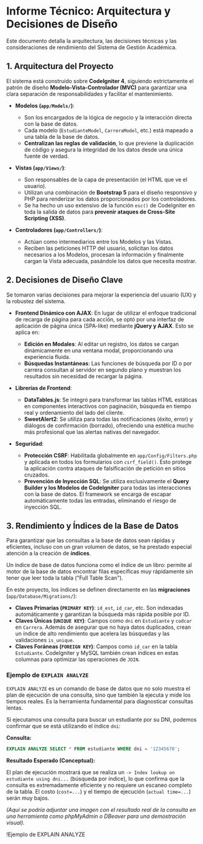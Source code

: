 # Informe Técnico: Arquitectura y Decisiones de Diseño

Este documento detalla la arquitectura, las decisiones técnicas y las consideraciones de rendimiento del Sistema de Gestión Académica.

## 1. Arquitectura del Proyecto

El sistema está construido sobre **CodeIgniter 4**, siguiendo estrictamente el patrón de diseño **Modelo-Vista-Controlador (MVC)** para garantizar una clara separación de responsabilidades y facilitar el mantenimiento.

-   **Modelos (`app/Models/`)**:
    -   Son los encargados de la lógica de negocio y la interacción directa con la base de datos.
    -   Cada modelo (`EstudianteModel`, `CarreraModel`, etc.) está mapeado a una tabla de la base de datos.
    -   **Centralizan las reglas de validación**, lo que previene la duplicación de código y asegura la integridad de los datos desde una única fuente de verdad.

-   **Vistas (`app/Views/`)**:
    -   Son responsables de la capa de presentación (el HTML que ve el usuario).
    -   Utilizan una combinación de **Bootstrap 5** para el diseño responsivo y PHP para renderizar los datos proporcionados por los controladores.
    -   Se ha hecho un uso extensivo de la función `esc()` de CodeIgniter en toda la salida de datos para **prevenir ataques de Cross-Site Scripting (XSS)**.

-   **Controladores (`app/Controllers/`)**:
    -   Actúan como intermediarios entre los Modelos y las Vistas.
    -   Reciben las peticiones HTTP del usuario, solicitan los datos necesarios a los Modelos, procesan la información y finalmente cargan la Vista adecuada, pasándole los datos que necesita mostrar.

## 2. Decisiones de Diseño Clave

Se tomaron varias decisiones para mejorar la experiencia del usuario (UX) y la robustez del sistema.

-   **Frontend Dinámico con AJAX**: En lugar de utilizar el enfoque tradicional de recarga de página para cada acción, se optó por una interfaz de aplicación de página única (SPA-like) mediante **jQuery y AJAX**. Esto se aplica en:
    -   **Edición en Modales**: Al editar un registro, los datos se cargan dinámicamente en una ventana modal, proporcionando una experiencia fluida.
    -   **Búsquedas Instantáneas**: Las funciones de búsqueda por ID o por carrera consultan al servidor en segundo plano y muestran los resultados sin necesidad de recargar la página.

-   **Librerías de Frontend**:
    -   **DataTables.js**: Se integró para transformar las tablas HTML estáticas en componentes interactivos con paginación, búsqueda en tiempo real y ordenamiento del lado del cliente.
    -   **SweetAlert2**: Se utiliza para todas las notificaciones (éxito, error) y diálogos de confirmación (borrado), ofreciendo una estética mucho más profesional que las alertas nativas del navegador.

-   **Seguridad**:
    -   **Protección CSRF**: Habilitada globalmente en `app/Config/Filters.php` y aplicada en todos los formularios con `csrf_field()`. Esto protege la aplicación contra ataques de falsificación de petición en sitios cruzados.
    -   **Prevención de Inyección SQL**: Se utiliza exclusivamente el **Query Builder y los Modelos de CodeIgniter** para todas las interacciones con la base de datos. El framework se encarga de escapar automáticamente todas las entradas, eliminando el riesgo de inyección SQL.

## 3. Rendimiento y Índices de la Base de Datos

Para garantizar que las consultas a la base de datos sean rápidas y eficientes, incluso con un gran volumen de datos, se ha prestado especial atención a la creación de **índices**.

Un índice de base de datos funciona como el índice de un libro: permite al motor de la base de datos encontrar filas específicas muy rápidamente sin tener que leer toda la tabla ("Full Table Scan").

En este proyecto, los índices se definen directamente en las **migraciones** (`app/Database/Migrations/`):

-   **Claves Primarias (`PRIMARY KEY`)**: `id_est`, `id_car`, etc. Son indexadas automáticamente y garantizan la búsqueda más rápida posible por ID.
-   **Claves Únicas (`UNIQUE KEY`)**: Campos como `dni` en `Estudiante` y `codcar` en `Carrera`. Además de asegurar que no haya datos duplicados, crean un índice de alto rendimiento que acelera las búsquedas y las validaciones `is_unique`.
-   **Claves Foráneas (`FOREIGN KEY`)**: Campos como `id_car` en la tabla `Estudiante`. CodeIgniter y MySQL también crean índices en estas columnas para optimizar las operaciones de `JOIN`.

### Ejemplo de `EXPLAIN ANALYZE`

`EXPLAIN ANALYZE` es un comando de base de datos que no solo muestra el plan de ejecución de una consulta, sino que también la ejecuta y mide los tiempos reales. Es la herramienta fundamental para diagnosticar consultas lentas.

Si ejecutamos una consulta para buscar un estudiante por su DNI, podemos confirmar que se está utilizando el índice `dni`:

**Consulta:**
```sql
EXPLAIN ANALYZE SELECT * FROM estudiante WHERE dni = '12345678';
```

**Resultado Esperado (Conceptual):**

El plan de ejecución mostrará que se realiza un `-> Index lookup on estudiante using dni...` (búsqueda por índice), lo que confirma que la consulta es extremadamente eficiente y no requiere un escaneo completo de la tabla. El costo (`cost=...`) y el tiempo de ejecución (`actual time=...`) serán muy bajos.

*(Aquí se podría adjuntar una imagen con el resultado real de la consulta en una herramienta como phpMyAdmin o DBeaver para una demostración visual).*

!Ejemplo de EXPLAIN ANALYZE